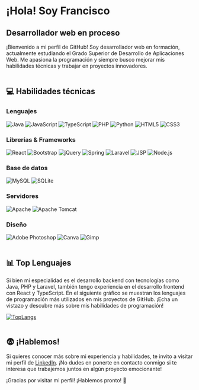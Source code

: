 # ¡Hola! Soy Francisco

## Desarrollador web en proceso

¡Bienvenido a mi perfil de GitHub! Soy desarrollador web en formación,
actualmente estudiando el Grado Superior de Desarrollo de Aplicaciones Web.
Me apasiona la programación y siempre busco mejorar mis habilidades técnicas
y trabajar en proyectos innovadores. <br/><br/>

## 💻 Habilidades técnicas
### Lenguajes
![Java](https://img.shields.io/badge/java-%23ED8B00.svg?style=flat&logo=openjdk&logoColor=white)
![JavaScript](https://img.shields.io/badge/javascript-%23323330.svg?style=flat&logo=javascript&logoColor=%23F7DF1E)
![TypeScript](https://img.shields.io/badge/typescript-%23007ACC.svg?style=flat&logo=typescript&logoColor=white)
![PHP](https://img.shields.io/badge/php-%23777BB4.svg?style=flat&logo=php&logoColor=white)
![Python](https://img.shields.io/badge/python-3670A0?style=flat&logo=python&logoColor=ffdd54)
![HTML5](https://img.shields.io/badge/html5-%23E34F26.svg?style=flat&logo=html5&logoColor=white)
![CSS3](https://img.shields.io/badge/css3-%231572B6.svg?style=flat&logo=css3&logoColor=white) <br/>

### Librerías & Frameworks
![React](https://img.shields.io/badge/react-%2361DAFB.svg?style=flat&logo=react&logoColor=white)
![Bootstrap](https://img.shields.io/badge/bootstrap-%238511FA.svg?style=flat&logo=bootstrap&logoColor=white)
![jQuery](https://img.shields.io/badge/jquery-%230769AD.svg?style=flat&logo=jquery&logoColor=white)
![Spring](https://img.shields.io/badge/spring-%236DB33F.svg?style=flat&logo=spring&logoColor=white)
![Laravel](https://img.shields.io/badge/laravel-%23FF2D20.svg?style=flat&logo=laravel&logoColor=white)
![JSP](https://img.shields.io/badge/JSP-%23F8DC75.svg?style=flat&logo=java&logoColor=black)
![Node.js](https://img.shields.io/badge/node.js-%2343853D.svg?style=flat&logo=node.js&logoColor=white) <br/>

### Base de datos
![MySQL](https://img.shields.io/badge/mysql-4479A1.svg?style=flat&logo=mysql&logoColor=white)
![SQLite](https://img.shields.io/badge/sqlite-%2307405e.svg?style=flat&logo=sqlite&logoColor=white) <br/>

### Servidores
![Apache](https://img.shields.io/badge/apache-%23D42029.svg?style=flat&logo=apache&logoColor=white)
![Apache Tomcat](https://img.shields.io/badge/apache%20tomcat-%23F8DC75.svg?style=flat&logo=apache-tomcat&logoColor=black) <br/>

### Diseño
![Adobe Photoshop](https://img.shields.io/badge/adobe%20photoshop-%2331A8FF.svg?style=flat&logo=adobe%20photoshop&logoColor=white)
![Canva](https://img.shields.io/badge/Canva-%2300C4CC.svg?style=flat&logo=Canva&logoColor=white)
![Gimp](https://img.shields.io/badge/Gimp-657D8B?style=flat&logo=gimp&logoColor=FFFFFF) <br/><br/>

## 📊 Top Lenguajes

Si bien mi especialidad es el desarrollo backend con tecnologías como Java, PHP
y Laravel, también tengo experiencia en el desarrollo frontend con React y
TypeScript. En el siguiente gráfico se muestran los lenguajes de programación
más utilizados en mis proyectos de GitHub. ¡Echa un vistazo y descubre más sobre
mis habilidades de programación!

[![TopLangs](https://github-readme-stats.vercel.app/api/top-langs/?username=SrPirson&layout=compact&langs_count=10&hide_title=true&theme=dark)](https://github.com/SrPirson?tab=repositories)<br/><br/>

## 😨 ¡Hablemos!

Si quieres conocer más sobre mi experiencia y habilidades, te invito a visitar
mi perfil de [LinkedIn](https://www.linkedin.com/in/franciscocortespirson/). ¡No dudes
en ponerte en contacto conmigo si te interesa que trabajemos juntos en algún
proyecto emocionante!

¡Gracias por visitar mi perfil! ¡Hablemos pronto! 🚀

